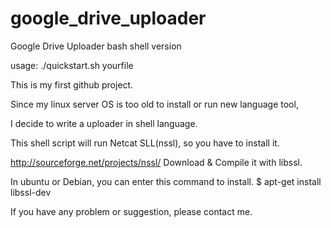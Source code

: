 google_drive_uploader
=====================

Google Drive Uploader bash shell version

usage: ./quickstart.sh yourfile

This is my first github project.

Since my linux server OS is too old to install or run new language tool, 

I decide to write a uploader in shell language.

This shell script will run Netcat SLL(nssl), so you have to install it.

http://sourceforge.net/projects/nssl/
Download & Compile it with libssl.

In ubuntu or Debian, you can enter this command to install.
$ apt-get install libssl-dev

If you have any problem or suggestion, please contact me.
